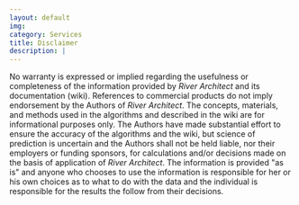 ```yaml
---
layout: default
img: 
category: Services
title: Disclaimer
description: |
---
```


No warranty is expressed or implied regarding the usefulness or completeness of the information provided by *River Architect* and its documentation (wiki). References to commercial products do not imply endorsement by the Authors of *River Architect*. The concepts, materials, and methods used in the algorithms and described in the wiki are for informational purposes only. The Authors have made substantial effort to ensure the accuracy of the algorithms and the wiki, but science of prediction is uncertain and the Authors shall not be held liable, nor their employers or funding sponsors, for calculations and/or decisions made on the basis of application of *River Architect*. The information is provided "as is" and anyone who chooses to use the information is responsible for her or his own choices as to what to do with the data and the individual is responsible for the results the follow from their decisions.

